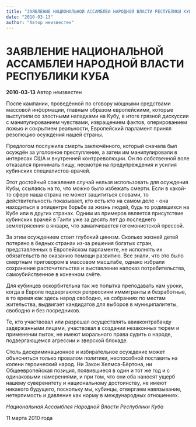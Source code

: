 ```yaml
---
title: "ЗАЯВЛЕНИЕ НАЦИОНАЛЬНОЙ АССАМБЛЕИ НАРОДНОЙ ВЛАСТИ РЕСПУБЛИКИ КУБА"
date: "2010-03-13"
author: "Автор неизвестен"
---
```


# ЗАЯВЛЕНИЕ НАЦИОНАЛЬНОЙ АССАМБЛЕИ НАРОДНОЙ ВЛАСТИ РЕСПУБЛИКИ КУБА

**2010-03-13** Автор неизвестен

После кампании, проведённой по сговору мощными средствами массовой информации, главным образом европейскими, которые выступили со злостными нападками на Кубу, в итоге грязной дискуссии с манипулированием чувствами, извращением фактов, оперированием ложью и сокрытием реальности, Европейский парламент принял резолюцию осуждения нашей страны.

Предлогом послужила смерть заключённого, который сначала был осуждён за уголовное преступление, а затем им манипулировали в интересах США и внутренней контрреволюции. Он по собственной воле отказался принимать пищу, несмотря на предупреждения и усилия кубинских специалистов-врачей.

Этот достойный сожаления случай нельзя использовать для осуждения Кубы, ссылаясь на то, что можно было избежать смерти. Если в какой-то сфере наша страна не может защититься словами, то действительность показывает, кто есть кто на самом деле - она находиться в эпицентре борьбе за жизнь людей, будь то родившихся на Кубе или в других странах. Одним из примеров является присутствие кубинских врачей в Гаити уже за десять лет до последнего землетрясения в январе, что замалчивается гегемонистской прессой.

За этим осуждением стоит глубокий цинизм. Сколько жизней детей потеряно в бедных странах из-за решения богатых стран, представленных в Европейском парламенте, не исполнять их обязательств по оказанию помощи развитию. Все знали, что это было смертным приговором в массовом масштабе, однако избрали сохранение расточительства и выставление напоказ потребительства, самоубийственное в конечном счёте.

Для кубинцев оскорбительна так же попытка преподавать нам уроки, когда в Европе подвергаются репрессиям иммигранты и безработные, в то время как здесь народ свободно, на собраниях по местам жительства, выдвигает кандидатов для выборов в муниципалитеты, свободно и без посредников.

Те, кто участвовал или разрешал осуществлять авиаконтрабанду задержанными лицами, участвовал в создании незаконных тюрем и применении пыток, не имеют морального права судить о народе, подвергающемся агрессии и зверской блокаде.

Столь дискриминационное и избирательное осуждение может объясняться только провалом политики, неспособной поставить на колени героический народ. Ни Закон Хелмса-Бёртона, ни Общеевропейская позиция, появившиеся в один и тот же год и с одинаковыми намерениями, и при том, что они оба наносят ущерб нашему суверенитету и национальному достоинству, не имеют никакого будущего, поскольку мы, кубинцы, отвергаем навязывание, нетерпимость и давление как норму в международных отношениях.

 *Национальная Ассамблея Народной Власти Республики Куба*

11 марта 2010 года